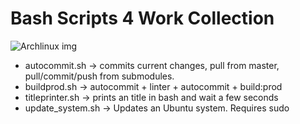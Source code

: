 # Bash Scripts 4 Work Collection

![Archlinux img](https://pedronveloso.com/content/images/2016/02/archlinux-logo-dark-1200dpi-b42bd35d5916-2.png "ArchLinux")

- autocommit.sh <param> -> commits current changes, pull from master, pull/commit/push from submodules.
- buildprod.sh -> autocommit + linter + autocommit + build:prod
- titleprinter.sh <text> <wait-seconds> -> prints an title in bash and wait a few seconds
- update_system.sh -> Updates an Ubuntu system. Requires sudo

